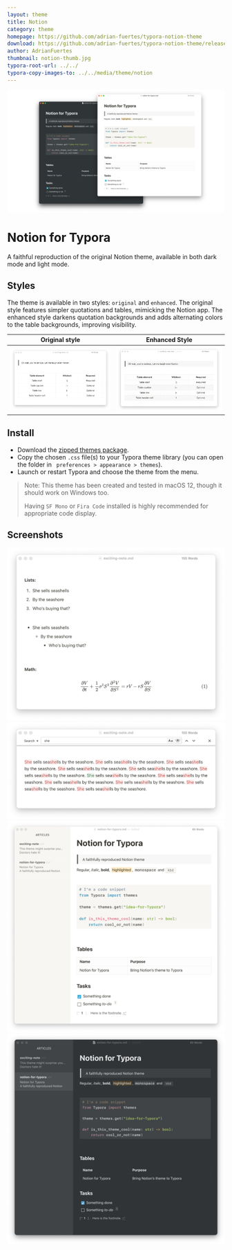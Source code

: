 ```yaml
---
layout: theme
title: Notion
category: theme
homepage: https://github.com/adrian-fuertes/typora-notion-theme
download: https://github.com/adrian-fuertes/typora-notion-theme/releases
author: AdrianFuertes
thumbnail: notion-thumb.jpg
typora-root-url: ../../
typora-copy-images-to: ../../media/theme/notion
---
```


![header](/media/theme/notion/readme-header.jpg)

# Notion for Typora
A faithful reproduction of the original Notion theme, available in both dark mode and light mode.

## Styles
The theme is available in two styles: `original` and `enhanced`. The original style features simpler quotations and tables, mimicking the Notion app. The enhanced style darkens quotation backgrounds and adds alternating colors to the table backgrounds, improving visibility.


|                 Original style                 |                 Enhanced Style                 |
| :--------------------------------------------: | :--------------------------------------------: |
| ![](/media/theme/notion/original-showcase.png) | ![](/media/theme/notion/enhanced-showcase.png) |

## Install
- Download the [zipped themes package](https://github.com/adrian-fuertes/typora-notion-theme/zipball/master/themes).
- Copy the chosen `.css` file(s) to your Typora theme library (you can open the folder in ` preferences > appearance > themes`).
- Launch or restart Typora and choose the theme from the menu.

> Note: This theme has been created and tested in macOS 12, though it should work on Windows too.
>
> Having `SF Mono` or `Fira Code` installed is highly recommended for appropriate code display.

## Screenshots
![others-view](/media/theme/notion/others-view.png)
![search-view](/media/theme/notion/search-view.png)
![light-view](/media/theme/notion/sidebar-light.png)
![dark-view](/media/theme/notion/sidebar-dark.png)